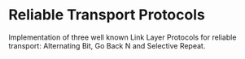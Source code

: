 # Reliable Transport Protocols
Implementation of three well known Link Layer Protocols for reliable transport: Alternating Bit, Go Back N and Selective Repeat. 
